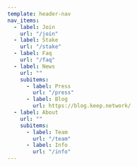 ```yaml
---
template: header-nav
nav_items:
  - label: Join
    url: "/join"
  - label: Stake
    url: "/stake"
  - label: Faq
    url: "/faq"
  - label: News
    url: ""
    subitems:
      - label: Press
        url: "/press"
      - label: Blog
        url: https://blog.keep.network/
  - label: About
    url: ""
    subitems:
      - label: Team
        url: "/team"
      - label: Info
        url: "/info"
---
```

